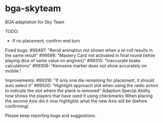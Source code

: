 # bga-skyteam
BGA adaptation for Sky Team

TODO:
- If no placement, confirm end turn

Fixed bugs:
#99497: "Reroll animation not shown when a re-roll results in the same result"
#99598: "Mastery Card not activated in final round (while playing dice of same value on engines)"
#99310: "Inaccurate brake calculations"
#99306: "Kerosene marker does not show accurately on mobile."

Improvements:
#99316: "If only one die remaining for placement, it should auto select it"
#99500: "Highlight approach slot when using the radio action to indicate the slot where the plane is removed"
Adaption Special Ability now shows the players that have used it using checkmarks
When placing the second Axis die it now highlights what the new Axis will be (before confirming)

Please keep reporting bugs and suggestions.




